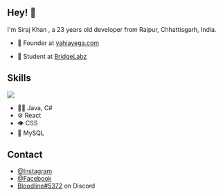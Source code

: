 ## Hey! 👋
I'm Siraj Khan , a 23 years old developer from Raipur, Chhattisgarh, India.

- 🧭 Founder at [yahiayega.com](https://www.yahiayega.com/)

- 👥 Student at [BridgeLabz](https://www.bridgelabz.com/)

## Skills
<a href="https://github.com/sirajkhan831/github-readme-stats"><img align="center" src="https://github-readme-stats.vercel.app/api/top-langs/?username=sirajkhan831&layout=compact&theme=buefy&hide_border=false" /></a>
- 👨‍💻 Java, C#
- ⚙️ React
- 👁️ CSS
- 💽 MySQL
## Contact
- [@Instagram](https://www.instagram.com/siraj.exe/)
- [@Facebook](https://www.facebook.com/Sirajkhan831/)
- [Bloodline#5372](https://discord.gg/HzK8sJy) on Discord
